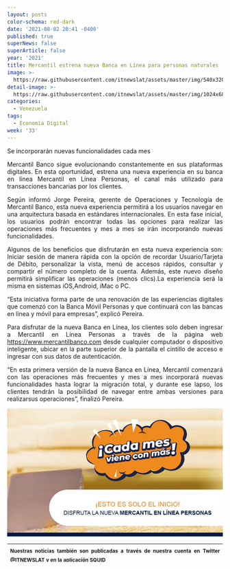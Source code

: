 ```yaml
---
layout: posts
color-schema: red-dark
date: '2021-08-02 20:41 -0400'
published: true
superNews: false
superArticle: false
year: '2021'
title: Mercantil estrena nueva Banca en Línea para personas naturales
image: >-
  https://raw.githubusercontent.com/itnewslat/assets/master/img/540x320/Nueva-Mercantil-p.jpg
detail-image: >-
  https://raw.githubusercontent.com/itnewslat/assets/master/img/1024x680/Nueva-Mercantil-g.jpg
categories:
  - Venezuela
tags:
  - Economía Digital
week: '33'
---
```

<p style="text-align: justify;">Se incorporarán nuevas funcionalidades cada mes</p>

<p style="text-align: justify;">Mercantil Banco sigue evolucionando constantemente en sus plataformas digitales. En esta oportunidad, estrena una nueva experiencia en su banca en línea Mercantil en Línea Personas, el canal más utilizado para transacciones bancarias por los clientes.</p>
<p style="text-align: justify;">Según informó Jorge Pereira, gerente de Operaciones y Tecnología de Mercantil Banco, esta nueva experiencia permitirá a los usuarios navegar en una arquitectura basada en estándares internacionales. En esta fase inicial, los usuarios podrán encontrar todas las opciones para realizar las operaciones más frecuentes y mes a mes se irán incorporando nuevas funcionalidades.</p>
<p style="text-align: justify;">Algunos de los beneficios que disfrutarán en esta nueva experiencia son: Iniciar sesión de manera rápida con la opción de recordar Usuario/Tarjeta de Débito, personalizar la vista, menú de accesos rápidos, consultar y compartir el número completo de la cuenta. Además, este nuevo diseño permitirá simplificar las operaciones (menos clics).La experiencia será la misma en sistemas iOS,Android, iMac o PC.</p>
<p style="text-align: justify;">“Esta iniciativa forma parte de una renovación de las experiencias digitales que comenzó con la Banca Móvil Personas y que continuará con las bancas en línea y móvil para empresas”, explicó Pereira.</p>
<p style="text-align: justify;">Para disfrutar de la nueva Banca en Línea, los clientes solo deben ingresar a Mercantil en Línea Personas a través de la página web <a href="https://www.mercantilbanco.com/">https://www.mercantilbanco.com</a> desde cualquier computador o dispositivo inteligente, ubicar en la parte superior de la pantalla el cintillo de acceso e ingresar con sus datos de autenticación.</p>
<p style="text-align: justify;">“En esta primera versión de la nueva Banca en Línea, Mercantil comenzará con las operaciones más frecuentes y mes a mes incorporará nuevas funcionalidades hasta lograr la migración total, y durante ese lapso, los clientes tendrán la posibilidad de navegar entre ambas versiones para realizarsus operaciones”, finalizó Pereira.</p>

![](https://raw.githubusercontent.com/itnewslat/assets/master/img/540x320/Nueva-Mercantil-p.jpg)

<table style="height: 42px;" width="569">
<tbody>
<tr>
<td style="text-align: justify;"><sub><strong>Nuestras noticias también son publicadas a través de nuestra cuenta en Twitter <a href="https://twitter.com/itnewslat?lang=es">@ITNEWSLAT</a> y en la aplicación <a href="https://squidapp.co/en/">SQUID</a></strong></sub></td>
</tr>
</tbody>
</table>
